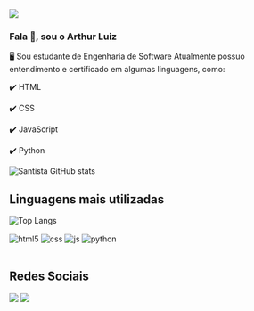 <img src="https://github.com/pr2tik1/pr2tik1/blob/master/IMAGE-NAME">

### Fala 👋, sou o Arthur Luiz 
🖥️ Sou estudante de Engenharia de Software
Atualmente possuo entendimento e certificado em algumas linguagens, como: 
<p>✔️ HTML</p>
<p>✔️ CSS</p>
<p>✔️ JavaScript</p>
<p>✔️ Python</p>

![Santista GitHub stats](https://github-readme-stats.vercel.app/api?username=arthurluizvieira&show_icons=true&theme=midnight-purple) 

## Linguagens mais utilizadas

![Top Langs](https://github-readme-stats.vercel.app/api/top-langs/?username=arthurluizvieira&layout=compact)
<div style="display: inline_block">
  <img align="center" alt="html5" src="https://img.shields.io/badge/HTML5-E34F26?style=for-the-badge&logo=html5&logoColor=white" />
  <img align="center" alt="css" src="https://img.shields.io/badge/CSS3-1572B6?style=for-the-badge&logo=css3&logoColor=white" />
  <img align="center" alt="js" src="https://img.shields.io/badge/JavaScript-F7DF1E?style=for-the-badge&logo=javascript&logoColor=black" />
  <img align="center" alt="python" src="https://img.shields.io/badge/Python-14354C?style=for-the-badge&logo=python&logoColor=white" />
</div><br/>

## Redes Sociais

[<img src="https://img.shields.io/badge/linkedin-%230077B5.svg?&style=for-the-badge&logo=linkedin&logoColor=white" />]([https://www.linkedin.com/in/USERNAME/](https://www.linkedin.com/in/arthur-luiz-vieira-yokomizo-293b78275/)) [<img src = "https://img.shields.io/badge/instagram-%23E4405F.svg?&style=for-the-badge&logo=instagram&logoColor=white">](https://www.instagram.com/@arthurluizvieira__/)
